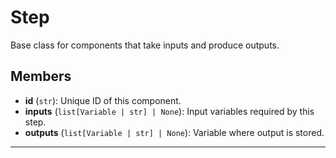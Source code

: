 # Step

Base class for components that take inputs and produce outputs.

## Members
- **id** (`str`): Unique ID of this component.
- **inputs** (`list[Variable | str] | None`): Input variables required by this step.
- **outputs** (`list[Variable | str] | None`): Variable where output is stored.

---
